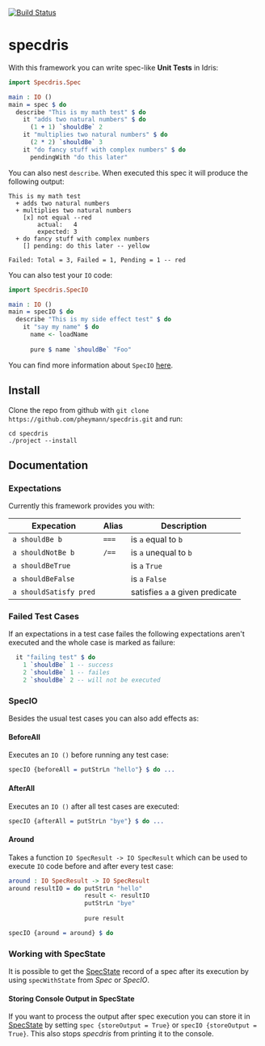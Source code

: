 [![Build Status](https://travis-ci.org/pheymann/specdris.svg?branch=master)](https://travis-ci.org/pheymann/specdris)

# specdris
With this framework you can write spec-like **Unit Tests** in Idris:

```Idris
import Specdris.Spec

main : IO ()
main = spec $ do
  describe "This is my math test" $ do
    it "adds two natural numbers" $ do
      (1 + 1) `shouldBe` 2
    it "multiplies two natural numbers" $ do
      (2 * 2) `shouldBe` 3
    it "do fancy stuff with complex numbers" $ do
      pendingWith "do this later"
```
You can also nest `describe`. When executed this spec it will produce the following output:

```
This is my math test
  + adds two natural numbers
  + multiplies two natural numbers
    [x] not equal --red
        actual:   4
        expected: 3
  + do fancy stuff with complex numbers
    [] pending: do this later -- yellow
    
Failed: Total = 3, Failed = 1, Pending = 1 -- red
```

You can also test your `IO` code:

```Idris
import Specdris.SpecIO

main : IO ()
main = specIO $ do
  describe "This is my side effect test" $ do
    it "say my name" $ do
      name <- loadName
      
      pure $ name `shouldBe` "Foo"
```

You can find more information about `SpecIO` [here](#specio).

## Install
Clone the repo from github with `git clone https://github.com/pheymann/specdris.git` and run:

```
cd specdris
./project --install
```

## Documentation
### Expectations
Currently this framework provides you with:

|Expecation|Alias|Description|
|----------|-----|-----------|
|`a shouldBe b`|`===`|is `a` equal to `b`|
|`a shouldNotBe b`|`/==`|is `a` unequal to `b`|
|`a shouldBeTrue`| |is `a` `True`|
|`a shouldBeFalse` | | is `a` `False`|
|`a shouldSatisfy pred`| | satisfies `a` a given predicate|

### Failed Test Cases
If an expectations in a test case failes the following expectations aren't executed and the
whole case is marked as failure:

```Idris
  it "failing test" $ do
    1 `shouldBe` 1 -- success
    2 `shouldBe` 1 -- failes
    2 `shouldBe` 2 -- will not be executed
```

### SpecIO
Besides the usual test cases you can also add effects as:

#### BeforeAll
Executes an `IO ()` before running any test case:

```Idris
specIO {beforeAll = putStrLn "hello"} $ do ...
```

#### AfterAll
Executes an `IO ()` after all test cases are executed:

```Idris
specIO {afterAll = putStrLn "bye"} $ do ...
```

#### Around
Takes a function `IO SpecResult -> IO SpecResult` which can be used to execute `IO` code
before and after every test case:

```Idris
around : IO SpecResult -> IO SpecResult
around resultIO = do putStrLn "hello"
                     result <- resultIO
                     putStrLn "bye"
                     
                     pure result

specIO {around = around} $ do
```

### Working with SpecState
It is possible to get the [SpecState](https://github.com/pheymann/specdris/blob/master/src/Specdris/Data/SpecState.idr#L8-L16)
record of a spec after its execution by using `specWithState` from *Spec* or *SpecIO*.

#### Storing Console Output in SpecState
If you want to process the output after spec execution you can store it in [SpecState](https://github.com/pheymann/specdris/blob/master/src/Specdris/Data/SpecState.idr#L8-L16)
by setting `spec {storeOutput = True}` or `specIO {storeOutput = True}`. This also stops *specdris* from printing
it to the console.
